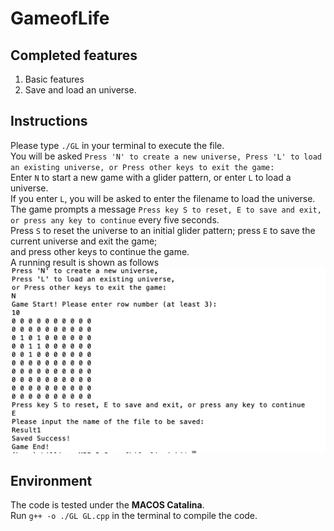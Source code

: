 # GameofLife
## Completed features
1. Basic features
2. Save and load an universe.
## Instructions
Please type `./GL` in your terminal to execute the file. <br />
You will be asked `Press 'N' to create a new universe,
Press 'L' to load an existing universe,
or Press other keys to exit the game:` <br />
Enter `N` to start a new game with a glider pattern, or enter `L` to load a universe. <br />
If you enter `L`, you will be asked to enter the filename to load the universe.<br />
The game prompts a message `Press key S to reset, E to save and exit, or press any key to continue` every five seconds.<br />
Press `S` to reset the universe to an initial glider pattern; press `E` to save the current universe and exit the game; <br />
and press other keys to continue the game. <br />
A running result is shown as follows
![alt text](https://github.com/wayne0908/GameofLife/blob/main/Images/Result.png)
## Environment
The code is tested under the 	**MACOS Catalina**. <br />
Run `g++ -o ./GL GL.cpp` in the terminal to compile the code. 

